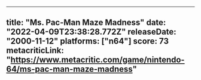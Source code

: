 
---
title: "Ms. Pac-Man Maze Madness"
date: "2022-04-09T23:38:28.772Z"
releaseDate: "2000-11-12"
platforms: ["n64"]
score: 73
metacriticLink: "https://www.metacritic.com/game/nintendo-64/ms-pac-man-maze-madness"
---
